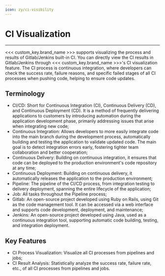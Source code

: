 ```yaml
---
icon: zy/ci-visibility
---
```

# CI Visualization
---

<<< custom_key.brand_name >>> supports visualizing the process and results of Gitlab/Jenkins built-in CI. You can directly view the CI results in Gitlab/Jenkins through <<< custom_key.brand_name >>>'s CI visualization feature. The CI process is continuous integration, where developers can check the success rate, failure reasons, and specific failed stages of all CI processes when pushing code, helping to ensure code updates.

## Terminology

- CI/CD: Short for Continuous Integration (CI), Continuous Delivery (CD), and Continuous Deployment (CD). It is a method of frequently delivering applications to customers by introducing automation during the application development phase, primarily addressing issues that arise when integrating new code;
- Continuous Integration: Allows developers to more easily integrate code into the main branch during the development process, automatically building and testing the application to validate updated code. The main goal is to detect integration errors early, fostering tighter team collaboration and better cooperation;
- Continuous Delivery: Building on continuous integration, it ensures that code can be deployed to the production environment's code repository at any time;
- Continuous Deployment: Building on continuous delivery, it automatically releases the application to the production environment;
- Pipeline: The pipeline of the CI/CD process, from integration testing to delivery deployment, spanning the entire lifecycle of the application;
- Job: All tasks throughout the Pipeline process;
- Gitlab: An open-source project developed using Ruby on Rails, using Git as the code management tool. It can be accessed via a web interface and supports code development, deployment, and maintenance;
- Jenkins: An open-source project developed using Java, used as a continuous integration tool, supporting automatic code building, testing, and integration deployment.

## Key Features

- CI Process Visualization: Visualize all CI processes from pipelines and jobs;
- CI Result Analysis: Statistically analyze the success rate, failure rate, etc., of all CI processes from pipelines and jobs.